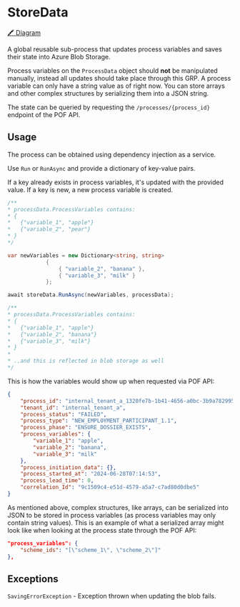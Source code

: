 ﻿# StoreData
[🖍 Diagram](diagram)

A global reusable sub-process that updates process variables and saves their state into Azure Blob Storage.

Process variables on the `ProcessData` object should **not** be manipulated manually, instead all updates should take place through this GRP.
A process variable can only have a string value as of right now. You can store arrays and other complex structures by serializing them into a JSON string.

The state can be queried by requesting the `/processes/{process_id}` endpoint of the POF API.

##  Usage
The process can be obtained using dependency injection as a service.

Use `Run` or `RunAsync` and provide a dictionary of key-value pairs.

If a key already exists in process variables, it's updated with the provided value.
If a key is new, a new process variable is created.

```csharp
/**
* processData.ProcessVariables contains:
* {
*	{"variable_1", "apple"}
*   {"variable_2", "pear"}
* }
*/

var newVariables = new Dictionary<string, string>
            {
                { "variable_2", "banana" },
                { "variable_3", "milk" }
            };

await storeData.RunAsync(newVariables, processData);

/**
* processData.ProcessVariables contains:
* {
*	{"variable_1", "apple"}
*   {"variable_2", "banana"}
*   {"variable_3", "milk"}
* }
*
* ..and this is reflected in blob storage as well
*/
```

This is how the variables would show up when requested via POF API:
```json
{
    "process_id": "internal_tenant_a_1320fe7b-1b41-4656-a0bc-3b9a78299572",
    "tenant_id": "internal_tenant_a",
    "process_status": "FAILED",
    "process_type": "NEW_EMPLOYMENT_PARTICIPANT_1.1",
    "process_phase": "ENSURE_DOSSIER_EXISTS",
    "process_variables": {
        "variable_1": "apple",
        "variable_2": "banana",
        "variable_3": "milk"
    },
    "process_initiation_data": {},
    "process_started_at": "2024-06-28T07:14:53",
    "process_lead_time": 0,
    "correlation_Id": "9c1509c4-e51d-4579-a5a7-c7ad80d0dbe5"
}
```

As mentioned above, complex structures, like arrays, can be serialized into JSON to be stored in process variables (as process variables may only contain string values).
This is an example of what a serialized array might look like when looking at the process state through the POF API:
```json
"process_variables": {
    "scheme_ids": "[\"scheme_1\", \"scheme_2\"]"
},
```

## Exceptions
`SavingErrorException` - Exception thrown when updating the blob fails.

<!-- Links -->
[diagram]: https://confluence.visma.com/pages/viewpage.action?spaceKey=VII&title=Global+Reusable+Sub-Processes+for+Execution+Models#GlobalReusableSubProcessesforExecutionModels-StoreData